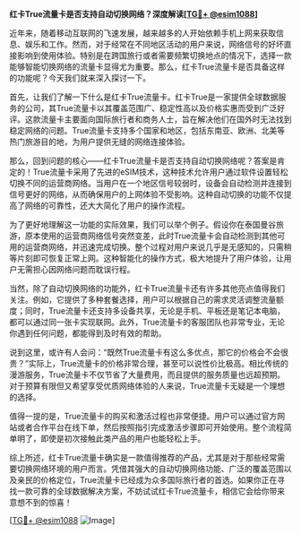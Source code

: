 **红卡True流量卡是否支持自动切换网络？深度解读[[TG💪+ @esim1088](https://t.me/s/esim1088)]**

近年来，随着移动互联网的飞速发展，越来越多的人开始依赖手机上网来获取信息、娱乐和工作。然而，对于经常在不同地区活动的用户来说，网络信号的好坏直接影响到使用体验。特别是在跨国旅行或者需要频繁切换地点的情况下，选择一款能够智能切换网络的流量卡显得尤为重要。那么，红卡True流量卡是否具备这样的功能呢？今天我们就来深入探讨一下。

首先，让我们了解一下什么是红卡True流量卡。红卡True是一家提供全球数据服务的公司，其True流量卡以其覆盖范围广、稳定性高以及价格实惠而受到广泛好评。这款流量卡主要面向国际旅行者和商务人士，旨在解决他们在国外时无法找到稳定网络的问题。True流量卡支持多个国家和地区，包括东南亚、欧洲、北美等热门旅游目的地，为用户提供无缝的网络连接体验。

那么，回到问题的核心——红卡True流量卡是否支持自动切换网络呢？答案是肯定的！True流量卡采用了先进的eSIM技术，这种技术允许用户通过软件设置轻松切换不同的运营商网络。当用户在一个地区信号较弱时，设备会自动检测并连接到信号更好的网络，从而确保用户的上网体验不受影响。这种自动切换的功能不仅提高了网络的可靠性，还大大简化了用户的操作流程。

为了更好地理解这一功能的实际效果，我们可以举个例子。假设你在泰国曼谷旅游，原本使用的运营商网络信号突然变差，此时True流量卡会自动检测到其他可用的运营商网络，并迅速完成切换。整个过程对用户来说几乎是无感知的，只需稍等片刻即可恢复正常上网。这种智能化的操作方式，极大地提升了用户体验，让用户无需担心因网络问题而耽误行程。

当然，除了自动切换网络的功能外，红卡True流量卡还有许多其他亮点值得我们关注。例如，它提供了多种套餐选择，用户可以根据自己的需求灵活调整流量额度；同时，True流量卡还支持多设备共享，无论是手机、平板还是笔记本电脑，都可以通过同一张卡实现联网。此外，True流量卡的客服团队也非常专业，无论你遇到任何问题，都能得到及时有效的帮助。

说到这里，或许有人会问：“既然True流量卡有这么多优点，那它的价格会不会很贵？”实际上，True流量卡的价格非常合理，甚至可以说性价比极高。相比传统的漫游服务，True流量卡不仅节省了大量费用，而且提供的服务质量也远超预期。对于预算有限但又希望享受优质网络体验的人来说，True流量卡无疑是一个理想的选择。

值得一提的是，True流量卡的购买和激活过程也非常便捷。用户可以通过官方网站或者合作平台在线下单，然后按照指引完成激活步骤即可开始使用。整个流程简单明了，即使是初次接触此类产品的用户也能轻松上手。

综上所述，红卡True流量卡确实是一款值得推荐的产品，尤其是对于那些经常需要切换网络环境的用户而言。凭借其强大的自动切换网络功能、广泛的覆盖范围以及亲民的价格定位，True流量卡已经成为众多国际旅行者的首选。如果你正在寻找一款可靠的全球数据解决方案，不妨试试红卡True流量卡，相信它会给你带来意想不到的惊喜！

[[TG💪+ @esim1088](https://t.me/s/esim1088) ![Image](https://i.postimg.cc/4NQfJmqS/Snipaste-2025-05-13-00-14-12.png)]